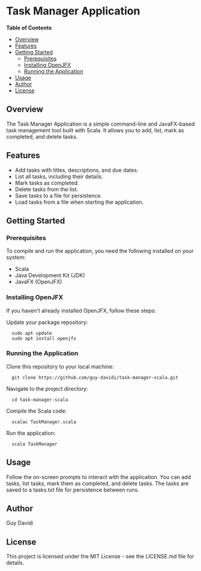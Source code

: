 # Task Manager Application

**Table of Contents**
- [Overview](#overview)
- [Features](#features)
- [Getting Started](#getting-started)
  - [Prerequisites](#prerequisites)
  - [Installing OpenJFX](#installing-openjfx)
  - [Running the Application](#running-the-application)
- [Usage](#usage)
- [Author](#author)
- [License](#license)

## Overview

The Task Manager Application is a simple command-line and JavaFX-based task management tool built with Scala. It allows you to add, list, mark as completed, and delete tasks.

## Features

- Add tasks with titles, descriptions, and due dates.
- List all tasks, including their details.
- Mark tasks as completed.
- Delete tasks from the list.
- Save tasks to a file for persistence.
- Load tasks from a file when starting the application.

## Getting Started

### Prerequisites

To compile and run the application, you need the following installed on your system:

- Scala
- Java Development Kit (JDK)
- JavaFX (OpenJFX)

### Installing OpenJFX

If you haven't already installed OpenJFX, follow these steps:

Update your package repository:

```
  sudo apt update
  sudo apt install openjfx
```
### Running the Application
Clone this repository to your local machine:
```
  git clone https://github.com/guy-davidi/task-manager-scala.git
```
Navigate to the project directory:
```
  cd task-manager-scala
```
Compile the Scala code:
```
  scalac TaskManager.scala
```
Run the application:
```
  scala TaskManager
```

## Usage

Follow the on-screen prompts to interact with the application.
You can add tasks, list tasks, mark them as completed, and delete tasks.
The tasks are saved to a tasks.txt file for persistence between runs.

## Author
Guy Davidi

## License
This project is licensed under the MIT License - see the LICENSE.md file for details.


